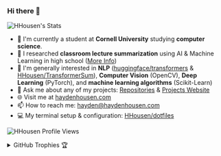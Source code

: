 ### Hi there 👋

![HHousen's Stats](https://github-readme-stats.vercel.app/api?username=HHousen&show_icons=true&count_private=true&title_color=c62828&icon_color=ef6c00)

- 🏫 I'm currently a student at **Cornell University** studying **computer science**.
- 🔭 I researched **classroom lecture summarization** using AI & Machine Learning in high school ([More Info](https://haydenhousen.com/projects/lecture2notes/))
- 🌱 I'm generally interested in **NLP** ([huggingface/transformers](https://github.com/huggingface/transformers) & [HHousen/TransformerSum](https://github.com/HHousen/TransformerSum)), **Computer Vision** (OpenCV), **Deep Learning** (PyTorch), and **machine learning algorithms** (Scikit-Learn)
- 💬 Ask me about any of my projects: [Repositories](https://github.com/HHousen?tab=repositories) & [Projects Website](https://haydenhousen.com/projects/)
- 🌐 Visit me at [haydenhousen.com](https://haydenhousen.com/)
- 📫 How to reach me: hayden@haydenhousen.com
- 💻 My terminal setup & configuration: [HHousen/dotfiles](https://github.com/HHousen/dotfiles)

![HHousen Profile Views](https://komarev.com/ghpvc/?username=HHousen&color=red)

<details>
  <summary>GitHub Trophies 🏆</summary>
  <img src="https://github-profile-trophy.vercel.app/?username=HHousen&theme=onedark" alt="HHousen's Trophies">
</details>
